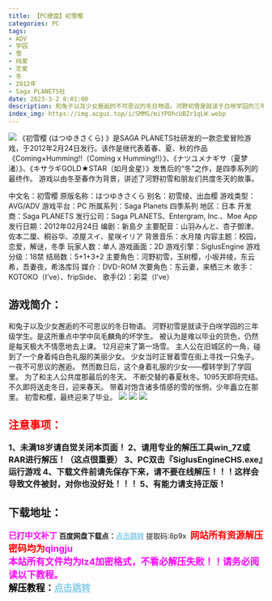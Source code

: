 ```yaml
---
title: 【PC硬盘】初雪樱
categories: PC
tags:
- ADV
- 学园
- 雪
- 纯爱
- 恋爱
- 冬
- 2012年
- Saga PLANETS社
date: 2023-3-2 8:01:00
description: 和兔子以及少女邂逅的不可思议的冬日物语。河野初雪是就读于白咲学园的三年级学生。是这所重点中学中凤毛麟角的坏学生。被认为是难以毕业的货色，仍然是每天极大不情愿地去上课。12月迎来了第一场雪。
index_img: https://img.acgus.top/i/SMMS/miYPOhcUBZr1qLW.webp
---
```

![](https://img.acgus.top/i/SMMS/miYPOhcUBZr1qLW.webp)
《初雪樱 ‎(はつゆきさくら) 》是SAGA PLANETS社研发的一款恋爱冒险游戏，于2012年2月24日发行。该作是继代表着春、夏、秋的作品《Coming×Humming!!（Coming x Humming!!）》、《ナツユメナギサ（夏梦渚）》、《キサラギGOLD★STAR（如月金星）》发售后的“冬”之作，是四季系列的最终作。
游戏以由冬至春作为背景，讲述了河野初雪和朋友们共度冬天的故事。

中文名：初雪樱
原版名称：はつゆきさくら
别名：初雪绫、出血樱
游戏类型：AVG/ADV
游戏平台：PC
所属系列：Saga Planets 四季系列
地区：日本
开发商：Saga PLANETS
发行公司：Saga PLANETS、Entergram, Inc.、Moe App
发行日期：2012年02月24日
编剧：新島夕
主要配音：山羽みんと、杏子御津、佐本二厘、桐谷华、凉屋スイ、星咲イリア
背景音乐：水月陵
内容主题：校园，恋爱，解谜，冬季
玩家人数：单人
游戏画面：2D
游戏引擎：SiglusEngine
游戏分级：18禁
结局数：5+1+3+2
主要角色：河野初雪，玉树樱，小坂井绫，东云希，吾妻夜，希洛库玛
媒介：DVD-ROM
次要角色：东云妻，来栖三木
歌手：KOTOKO（I’ve）、fripSide、
歌手(2)：彩菜（I’ve）

## 游戏简介：
和兔子以及少女邂逅的不可思议的冬日物语。
河野初雪是就读于白咲学园的三年级学生。是这所重点中学中凤毛麟角的坏学生。
被认为是难以毕业的货色，仍然是每天极大不情愿地去上课。
12月迎来了第一场雪。
主人公在旧城区的一角，碰到了一个身着纯白色礼服的美丽少女。
少女当时正冒着雪在街上寻找一只兔子。
一夜不可思议的邂逅。
然而数日后，这个身着礼服的少女——樱转学到了学园里。
为了和主人公共度那最后的冬天。
不断交替的春夏秋冬。1095天即将完结。
不久即将送走冬日，迎来春天。
带着对饱含诸多情感的雪的怅惘，少年矗立在那里。
初雪和樱，最终迎来了毕业。
![](https://img.acgus.top/i/SMMS/DWfIpdXGrnKeL7O.webp)
![](https://img.acgus.top/i/SMMS/pmNI6F4Hw5DgEMY.webp)
![](https://img.acgus.top/i/SMMS/Jq86s97O5Mx4chI.webp)





## <font color=#FF0000 >注意事项：</font>
<font size=3><b>1、未满18岁请自觉关闭本页面！
2、请用专业的解压工具win_7Z或RAR进行解压！（这点很重要）
3、PC双击『SiglusEngineCHS.exe』运行游戏
4、下载文件前请先保存下来，请不要在线解压！！！这样会导致文件被封，对你也没好处！！！
5、有能力请支持正版！</b></font>

## 下载地址：
<font color=#FF00FF size=3><b>已打中文补丁</b></font>
<b>百度网盘下载点：</b><a href="https://pan.baidu.com/s/13Obb0Ppf5aZlyZKaT-qwng?pwd=8p9x" style="color: #87CEEB;"><b>点击跳转</b></a> 提取码:8p9x
<a style="padding: 0" href="https://post.qingju.org/AD/"><img style="max-width:100%" src="https://img.acgus.top/i/2024/07/478f689b8021d8d499ab43d21acf137a.gif" alt=""></a>
<b><font color=#FF0000 size=4>网站所有资源解压密码均为</b></font><b><font color=#FF00FF size=4>qingju</font><font color=#FF0000 ></font></b><br><b><font color=#FF00FF size=4>本站所有文件均为lz4加密格式，不看必解压失败！！请务必阅读以下教程。</b></font><br><b><font color=#000 size=4>解压教程：</b><a href="https://post.qingju.org/tutorial/000/" style="color: #87CEEB;"><b>点击跳转</b></a>